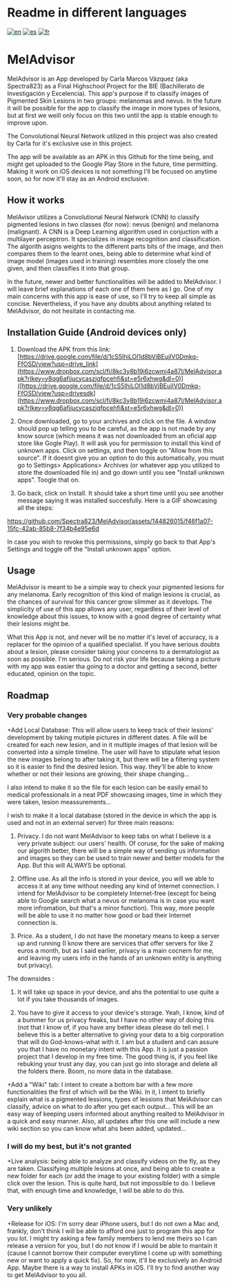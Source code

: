 # Readme in different languages
[![en](https://img.shields.io/badge/readme-en-blue?style=flat)](https://github.com/Spectra823/MelAdvisor/blob/main/README.md)
[![es](https://img.shields.io/badge/readme-es-yellow?style=flat)](https://github.com/Spectra823/MelAdvisor/blob/main/README.es.md)
[![fr](https://img.shields.io/badge/readme-fr-red?style=flat)](https://github.com/Spectra823/MelAdvisor/blob/main/README.fr.md)

# MelAdvisor
MelAdvisor is an App developed by Carla Marcos Vázquez (aka Spectra823) as a Final Highschool Project for the BIE (Bachillerato de Investigación y Excelencia).
This app's purpose if to classify images of Pigmented Skin Lesions in two groups: melanomas and nevus. In the future it will be possible for the app to classify the image in more types of lesions, but at first we weill only focus on this two until the app is stable enough to improve upon.

The Convolutional Neural Network utilized in this project was also created by Carla for it's exclusive use in this project. 

The app will be available as an APK in this Github for the time being, and might get uploaded to the Google Play Store in the future, time permitting. Making it work on iOS devices is not something I'll be focused on anytime soon, so for now it'll stay as an Android exclusive.

## How it works
MelAvisor utilizes a Convolutional Neural Network (CNN) to classify pigmented lesions in two classes (for now): nevus (benign) and melanoma (malignant). A CNN is a Deep Learning algorithm used in conjuction with a multilayer perceptron. It specializes in image recognition and classification. The algorith asigns weights to the different parts bits of the image, and then compares them to the learnt ones, being able to determine what kind of image model (images used in training) resembles more closely the one given, and then classifies it into that group.

In the future, newer and better functionalities will be added to MelAdvisor. I will leave brief explanations of each one of them here as I go. One of my main concerns with this app is ease of use, so I'll try to keep all simple as concise. 
Nevertheless, if you have any doubts about anything related to MelAdvisor, do not hesitate in contacting me.

## Installation Guide (Android devices only)
1. Download the APK from this link: [https://drive.google.com/file/d/1cS5IhiLOI1d8bVjBEujIV0Dmkq-FfOSD/view?usp=drive_link](https://www.dropbox.com/scl/fi/8kc3y8b19i6zcwmi4a87l/MelAdvisor.apk?rlkey=y8qg6afijucycaszjqfpcehfi&st=e5r6xhwg&dl=0)]([https://drive.google.com/file/d/1cS5IhiLOI1d8bVjBEujIV0Dmkq-FfOSD/view?usp=drivesdk](https://www.dropbox.com/scl/fi/8kc3y8b19i6zcwmi4a87l/MelAdvisor.apk?rlkey=y8qg6afijucycaszjqfpcehfi&st=e5r6xhwg&dl=0))

2. Once downloaded, go to your archives and click on the file. A window should pop up telling you to be careful, as the app is not made by any know source (which means it was not downloaded from an oficial app store like Gogle Play).
It will ask you for permission to install this kind of unknown apps. Click on settings, and then toggle on "Allow from this source".
If it doesnt give you an option to do this automatically, you must go to Settings> Applications> Archives (or whatever app you utilized to store the downloaded file in) and go down until you see "Install unknown apps". Toogle that on.

3. Go back, click on Install. It should take a short time until you see another message saying it was installed succesfully.
Here is a GIF showcasing all the steps:

https://github.com/Spectra823/MelAdvisor/assets/144826015/f46f1a07-15fc-42ab-85b8-7f34b4e95e6d

In case you wish to revoke this permissions, simply go back to that App's Settings and toggle off the "Install unknown apps" option.

## Usage
MelAdvisor is meant to be a simple way to check your pigmented lesions for any melanoma. Early recognition of this kind of malign lesions is crucial, as the chances of survival for this cancer grow slimmer as it develops. 
The simplicity of use of this app allows any user, regardless of their level of knowledge about this issues, to know with a good degree of certainty what their lesions might be. 

What this App is not, and never will be no matter it's level of accuracy, is a replacer for the opinion of a qualified specialist. If you have serious doubts about a lesion, please consider taking your concerns to a dermatologist as soon as possible.
I'm serious. Do not risk your life because taking a picture with my app was easier tha going to a doctor and getting a second, better educated, opinion on the topic.

## Roadmap
### Very probable changes
+Add Local Database: This will allow users to keep track of their lesions' development by taking mutiple pictures in different dates. A file will be created for each new lesion, and in it multiple images of that lesion will be converted into a simple timeline. The user will have to stipulate what lesion the new images belong to after taking it, but there will be a filtering system so it is easier to find the desired lesion. 
This way. they'll be able to know whether or not their lesions are growing, their shape changing... 

I also intend to make it so the file for each lesion can be easily email to medical professionals in a neat PDF showcasing images, time in which they were taken, lesion meassurements...

I wish to make it a local database (stored in the device in which the app is used and not in an external server) for three main reasons:

1. Privacy. I do not want MelAdvisor to keep tabs on what I believe is a very private subject: our users' health. Of coruse, for the sake of making our algorith better, there will be a simple way of sending us information and images so they can be used to train
newer and better models for the App. But this will ALWAYS be optional.

2. Offline use. As all the info is stored in your device, you will we able to access it at any time without needing any kind of Internet connection. I intend for MelAdvisor to be completely Internet-free (except for being able to Google search what a nevus or melanoma is in case you want more infromation, but that's a minor function). This way, more people will be able to use it no matter how good or bad their Internet connection is.

3. Price. As a student, I do not have the monetary means to keep a server up and running (I know there are services that offer servers for like 2 euros a month, but as I said earlier, privacy is a main cocnern for me, and leaving my users info in the hands of an unknown entity is anything but privacy).

The downsides :

1. It will take up space in your device, and ahs the potential to use quite a lot if you take thousands of images.

2. You have to give it access to your device's storage. Yeah, I know, kind of a bummer for us privacy freaks, but I have no other way of doing this (not that I know of, if you have any better ideas please do tell me). I believe this is a better alternative to giving your data to a big corporation that will do God-knows-what with it. I am but a student and can assure you that I have no monetary intent with this App. It is just a passion project that I develop in my free time. 
The good thing is, if you feel like rebuking your trust any day, you can just go into storage and delete all the folders there. Boom, no more data in the database.

+Add a "Wiki" tab: I intent to create a bottom bar with a few more functionalities the first of which will be the Wiki. In it, I intent to briefly explain what is a pigmented lessions, types of lessions that MelAdvisor can classify, advice on what to do after you get each output... This will be an easy way of keeping users informed about anything realted to MelAdvisor in a quick and easy manner. Also, all updates after this one will include a new wiki section so you can know what ahs been added, updated...

### I will do my best, but it's not granted
+Live analysis: being able to analyze and classify videos on the fly, as they are taken. Classifying multiple lesions at once, and being able to create a new folder for each (or add the image to your existing folder) with a simple click over the lesion.
This is quite hard, but not impossible to do. I believe that, with enough time and knowledge, I will be able to do this.

### Very unlikely
+Release for iOS: I'm sorry dear iPhone users, but I do not own a Mac and, frankly, don't think I will be able to afford one just to program this app for you lot. I might try asking a few family members to lend me theirs so I can release a version for you, but I do not know if I would be able to mantain it (cause I cannot borrow their computer everytime I come up with something new or want to apply a quick fix). So, for now, it'll be exclusively an Android App.
Maybe there is a way to install APKs in iOS. I'll try to find another way to get MelAdvisor to you all.
